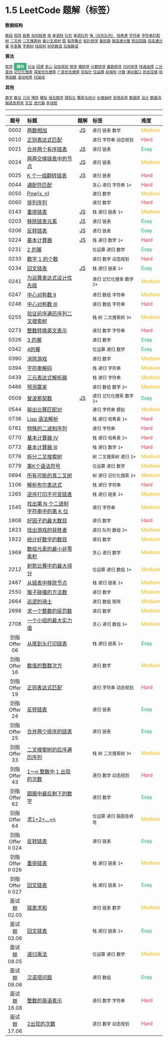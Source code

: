 # 1.5 LeetCode 题解（标签）

**数据结构**

[`数组`](../solution/数组)
[`矩阵`](../solution/矩阵)
[`链表`](../solution/链表)
[`双向链表`](../solution/双向链表)
[`栈`](../solution/栈)
[`单调栈`](../solution/单调栈)
[`队列`](../solution/队列)
[`单调队列`](../solution/单调队列)
[`堆（优先队列）`](../solution/堆（优先队列）)
[`哈希表`](../solution/哈希表)
[`字符串`](../solution/字符串)
[`字符串匹配`](../solution/字符串匹配)
[`树`](../solution/树)
[`二叉树`](../solution/二叉树)
[`二叉搜索树`](../solution/二叉搜索树)
[`最小生成树`](../solution/最小生成树)
[`图`](../solution/图)
[`有序集合`](../solution/有序集合)
[`拓扑排序`](../solution/拓扑排序)
[`最短路`](../solution/最短路)
[`强连通分量`](../solution/强连通分量)
[`欧拉回路`](../solution/欧拉回路)
[`双连通分量`](../solution/双连通分量)
[`并查集`](../solution/并查集)
[`字典树`](../solution/字典树)
[`线段树`](../solution/线段树)
[`树状数组`](../solution/树状数组)
[`后缀数组`](../solution/后缀数组)

**算法**

[`枚举`](../solution/枚举)
<span class="blue">递归</span>
[`分治`](../solution/分治)
[`回溯`](../solution/回溯)
[`贪心`](../solution/贪心)
[`动态规划`](../solution/动态规划)
[`排序`](../solution/排序)
[`桶排序`](../solution/桶排序)
[`计数排序`](../solution/计数排序)
[`基数排序`](../solution/基数排序)
[`归并排序`](../solution/归并排序)
[`快速选择`](../solution/快速选择)
[`二分查找`](../solution/二分查找)
[`记忆化搜索`](../solution/记忆化搜索)
[`深度优先搜索`](../solution/深度优先搜索)
[`广度优先搜索`](../solution/广度优先搜索)
[`双指针`](../solution/双指针)
[`位运算`](../solution/位运算)
[`前缀和`](../solution/前缀和)
[`计数`](../solution/计数)
[`滑动窗口`](../solution/滑动窗口)
[`状态压缩`](../solution/状态压缩)
[`哈希函数`](../solution/哈希函数)
[`滚动哈希`](../solution/滚动哈希)
[`扫描线`](../solution/扫描线)

**其他**

[`数学`](../solution/数学)
[`数论`](../solution/数论)
[`几何`](../solution/几何)
[`博弈`](../solution/博弈)
[`模拟`](../solution/模拟)
[`组合数学`](../solution/组合数学)
[`随机化`](../solution/随机化)
[`概率与统计`](../solution/概率与统计)
[`水塘抽样`](../solution/水塘抽样)
[`拒绝采样`](../solution/拒绝采样)
[`数据库`](../solution/数据库)
[`设计`](../solution/设计)
[`数据流`](../solution/数据流)
[`脑筋急转弯`](../solution/脑筋急转弯)
[`交互`](../solution/交互)
[`迭代器`](../solution/迭代器)
[`多线程`](../solution/多线程)

<style>
.blue {
    background-color: #3eaf7c;
    padding: 0.25rem 0.5rem;
    margin: 0;
    font-size: 0.85em;
    border-radius: 3px;
    color: white;
    font-weight: bold;
}
table th:first-of-type { width: 10%; }
table th:nth-of-type(2) { width: 35%; }
table th:nth-of-type(3) { width: 10%; }
table th:nth-of-type(4) { width: 35%; }
table th:nth-of-type(5) { width: 10%; }
</style>

---

| 题号 | 标题 | 题解 | 标签 | 难度 |
| :------: | :------ | :------: | :------ | :------ |
| 0002 | [两数相加](https://leetcode.com/problems/add-two-numbers/) | [JS](https://2xiao.github.io/leetcode-js/leetcode/problem/0002) | `递归` `链表` `数学` | <font color=#ffb800>Medium</font> |
| 0010 | [正则表达式匹配](https://leetcode.com/problems/regular-expression-matching/) |  | `递归` `字符串` `动态规划` | <font color=#ff334b>Hard</font> |
| 0021 | [合并两个有序链表](https://leetcode.com/problems/merge-two-sorted-lists/) | [JS](https://2xiao.github.io/leetcode-js/leetcode/problem/0021) | `递归` `链表` | <font color=#15bd66>Esay</font> |
| 0024 | [两两交换链表中的节点](https://leetcode.com/problems/swap-nodes-in-pairs/) | [JS](https://2xiao.github.io/leetcode-js/leetcode/problem/0024) | `递归` `链表` | <font color=#ffb800>Medium</font> |
| 0025 | [K 个一组翻转链表](https://leetcode.com/problems/reverse-nodes-in-k-group/) | [JS](https://2xiao.github.io/leetcode-js/leetcode/problem/0025) | `递归` `链表` | <font color=#ff334b>Hard</font> |
| 0044 | [通配符匹配](https://leetcode.com/problems/wildcard-matching/) |  | `贪心` `递归` `字符串` `1+` | <font color=#ff334b>Hard</font> |
| 0050 | [Pow(x, n)](https://leetcode.com/problems/powx-n/) |  | `递归` `数学` | <font color=#ffb800>Medium</font> |
| 0060 | [排列序列](https://leetcode.com/problems/permutation-sequence/) |  | `递归` `数学` | <font color=#ff334b>Hard</font> |
| 0143 | [重排链表](https://leetcode.com/problems/reorder-list/) | [JS](https://2xiao.github.io/leetcode-js/leetcode/problem/0143) | `栈` `递归` `链表` `1+` | <font color=#ffb800>Medium</font> |
| 0203 | [移除链表元素](https://leetcode.com/problems/remove-linked-list-elements/) | [JS](https://2xiao.github.io/leetcode-js/leetcode/problem/0203) | `递归` `链表` | <font color=#15bd66>Esay</font> |
| 0206 | [反转链表](https://leetcode.com/problems/reverse-linked-list/) | [JS](https://2xiao.github.io/leetcode-js/leetcode/problem/0206) | `递归` `链表` | <font color=#15bd66>Esay</font> |
| 0224 | [基本计算器](https://leetcode.com/problems/basic-calculator/) | [JS](https://2xiao.github.io/leetcode-js/leetcode/problem/0224) | `栈` `递归` `数学` `1+` | <font color=#ff334b>Hard</font> |
| 0231 | [2 的幂](https://leetcode.com/problems/power-of-two/) |  | `位运算` `递归` `数学` | <font color=#15bd66>Esay</font> |
| 0233 | [数字 1 的个数](https://leetcode.com/problems/number-of-digit-one/) |  | `递归` `数学` `动态规划` | <font color=#ff334b>Hard</font> |
| 0234 | [回文链表](https://leetcode.com/problems/palindrome-linked-list/) | [JS](https://2xiao.github.io/leetcode-js/leetcode/problem/0234) | `栈` `递归` `链表` `1+` | <font color=#15bd66>Esay</font> |
| 0241 | [为运算表达式设计优先级](https://leetcode.com/problems/different-ways-to-add-parentheses/) |  | `递归` `记忆化搜索` `数学` `2+` | <font color=#ffb800>Medium</font> |
| 0247 | [中心对称数 II](https://leetcode.com/problems/strobogrammatic-number-ii/) |  | `递归` `数组` `字符串` | <font color=#ffb800>Medium</font> |
| 0248 | [中心对称数 III](https://leetcode.com/problems/strobogrammatic-number-iii/) |  | `递归` `数组` `字符串` | <font color=#ff334b>Hard</font> |
| 0255 | [验证前序遍历序列二叉搜索树](https://leetcode.com/problems/verify-preorder-sequence-in-binary-search-tree/) |  | `栈` `树` `二叉搜索树` `3+` | <font color=#ffb800>Medium</font> |
| 0273 | [整数转换英文表示](https://leetcode.com/problems/integer-to-english-words/) |  | `递归` `数学` `字符串` | <font color=#ff334b>Hard</font> |
| 0326 | [3 的幂](https://leetcode.com/problems/power-of-three/) |  | `递归` `数学` | <font color=#15bd66>Esay</font> |
| 0342 | [4的幂](https://leetcode.com/problems/power-of-four/) |  | `位运算` `递归` `数学` | <font color=#15bd66>Esay</font> |
| 0390 | [消除游戏](https://leetcode.com/problems/elimination-game/) |  | `递归` `数学` | <font color=#ffb800>Medium</font> |
| 0394 | [字符串解码](https://leetcode.com/problems/decode-string/) |  | `栈` `递归` `字符串` | <font color=#ffb800>Medium</font> |
| 0439 | [三元表达式解析器](https://leetcode.com/problems/ternary-expression-parser/) |  | `栈` `递归` `字符串` | <font color=#ffb800>Medium</font> |
| 0486 | [预测赢家](https://leetcode.com/problems/predict-the-winner/) |  | `递归` `数组` `数学` `2+` | <font color=#ffb800>Medium</font> |
| 0509 | [斐波那契数](https://leetcode.com/problems/fibonacci-number/) | [JS](https://2xiao.github.io/leetcode-js/leetcode/problem/0509) | `递归` `记忆化搜索` `数学` `1+` | <font color=#15bd66>Esay</font> |
| 0544 | [输出比赛匹配对](https://leetcode.com/problems/output-contest-matches/) |  | `递归` `字符串` `模拟` | <font color=#ffb800>Medium</font> |
| 0736 | [Lisp 语法解析](https://leetcode.com/problems/parse-lisp-expression/) |  | `栈` `递归` `哈希表` `1+` | <font color=#ff334b>Hard</font> |
| 0761 | [特殊的二进制序列](https://leetcode.com/problems/special-binary-string/) |  | `递归` `字符串` | <font color=#ff334b>Hard</font> |
| 0770 | [基本计算器 IV](https://leetcode.com/problems/basic-calculator-iv/) |  | `栈` `递归` `哈希表` `2+` | <font color=#ff334b>Hard</font> |
| 0772 | [基本计算器 III](https://leetcode.com/problems/basic-calculator-iii/) |  | `栈` `递归` `数学` `1+` | <font color=#ff334b>Hard</font> |
| 0776 | [拆分二叉搜索树](https://leetcode.com/problems/split-bst/) |  | `树` `二叉搜索树` `递归` `1+` | <font color=#ffb800>Medium</font> |
| 0779 | [第K个语法符号](https://leetcode.com/problems/k-th-symbol-in-grammar/) |  | `位运算` `递归` `数学` | <font color=#ffb800>Medium</font> |
| 0894 | [所有可能的真二叉树](https://leetcode.com/problems/all-possible-full-binary-trees/) |  | `树` `递归` `记忆化搜索` `2+` | <font color=#ffb800>Medium</font> |
| 1106 | [解析布尔表达式](https://leetcode.com/problems/parsing-a-boolean-expression/) |  | `栈` `递归` `字符串` | <font color=#ff334b>Hard</font> |
| 1265 | [逆序打印不可变链表](https://leetcode.com/problems/print-immutable-linked-list-in-reverse/) |  | `栈` `递归` `链表` `1+` | <font color=#ffb800>Medium</font> |
| 1545 | [找出第 N 个二进制字符串中的第 K 位](https://leetcode.com/problems/find-kth-bit-in-nth-binary-string/) |  | `递归` `字符串` | <font color=#ffb800>Medium</font> |
| 1808 | [好因子的最大数目](https://leetcode.com/problems/maximize-number-of-nice-divisors/) |  | `递归` `数学` | <font color=#ff334b>Hard</font> |
| 1823 | [找出游戏的获胜者](https://leetcode.com/problems/find-the-winner-of-the-circular-game/) |  | `递归` `队列` `数组` `2+` | <font color=#ffb800>Medium</font> |
| 1922 | [统计好数字的数目](https://leetcode.com/problems/count-good-numbers/) |  | `递归` `数学` | <font color=#ffb800>Medium</font> |
| 1969 | [数组元素的最小非零乘积](https://leetcode.com/problems/minimum-non-zero-product-of-the-array-elements/) |  | `贪心` `递归` `数学` | <font color=#ffb800>Medium</font> |
| 2212 | [射箭比赛中的最大得分](https://leetcode.com/problems/maximum-points-in-an-archery-competition/) |  | `位运算` `递归` `数组` `1+` | <font color=#ffb800>Medium</font> |
| 2487 | [从链表中移除节点](https://leetcode.com/problems/remove-nodes-from-linked-list/) |  | `栈` `递归` `链表` `1+` | <font color=#ffb800>Medium</font> |
| 2550 | [猴子碰撞的方法数](https://leetcode.com/problems/count-collisions-of-monkeys-on-a-polygon/) |  | `递归` `数学` | <font color=#ffb800>Medium</font> |
| 2664 | [巡逻的骑士](https://leetcode.com/problems/the-knights-tour/) |  | `递归` `数组` `矩阵` | <font color=#ffb800>Medium</font> |
| 2698 | [求一个整数的惩罚数](https://leetcode.com/problems/find-the-punishment-number-of-an-integer/) |  | `递归` `数学` | <font color=#ffb800>Medium</font> |
| 2708 | [一个小组的最大实力值](https://leetcode.com/problems/maximum-strength-of-a-group/) |  | `贪心` `递归` `数组` `1+` | <font color=#ffb800>Medium</font> |
| 剑指 Offer 06 | [从尾到头打印链表](https://leetcode.cn/problems/cong-wei-dao-tou-da-yin-lian-biao-lcof/) |  | `栈` `递归` `链表` `1+` | <font color=#15bd66>Esay</font> |
| 剑指 Offer 16 | [数值的整数次方](https://leetcode.cn/problems/shu-zhi-de-zheng-shu-ci-fang-lcof/) |  | `递归` `数学` | <font color=#ffb800>Medium</font> |
| 剑指 Offer 19 | [正则表达式匹配](https://leetcode.cn/problems/zheng-ze-biao-da-shi-pi-pei-lcof/) |  | `递归` `字符串` `动态规划` | <font color=#ff334b>Hard</font> |
| 剑指 Offer 24 | [反转链表](https://leetcode.cn/problems/fan-zhuan-lian-biao-lcof/) |  | `递归` `链表` | <font color=#15bd66>Esay</font> |
| 剑指 Offer 25 | [合并两个排序的链表](https://leetcode.cn/problems/he-bing-liang-ge-pai-xu-de-lian-biao-lcof/) |  | `递归` `链表` | <font color=#15bd66>Esay</font> |
| 剑指 Offer 33 | [二叉搜索树的后序遍历序列](https://leetcode.cn/problems/er-cha-sou-suo-shu-de-hou-xu-bian-li-xu-lie-lcof/) |  | `栈` `树` `二叉搜索树` `3+` | <font color=#ffb800>Medium</font> |
| 剑指 Offer 43 | [1～n 整数中 1 出现的次数](https://leetcode.cn/problems/1nzheng-shu-zhong-1chu-xian-de-ci-shu-lcof/) |  | `递归` `数学` `动态规划` | <font color=#ff334b>Hard</font> |
| 剑指 Offer 62 | [圆圈中最后剩下的数字](https://leetcode.cn/problems/yuan-quan-zhong-zui-hou-sheng-xia-de-shu-zi-lcof/) |  | `递归` `数学` | <font color=#15bd66>Esay</font> |
| 剑指 Offer 64 | [求1+2+…+n](https://leetcode.cn/problems/qiu-12n-lcof/) |  | `位运算` `递归` `脑筋急转弯` | <font color=#ffb800>Medium</font> |
| 剑指 Offer II 024 | [反转链表](https://leetcode.cn/problems/UHnkqh/) |  | `递归` `链表` | <font color=#15bd66>Esay</font> |
| 剑指 Offer II 026 | [重排链表](https://leetcode.cn/problems/LGjMqU/) |  | `栈` `递归` `链表` `1+` | <font color=#ffb800>Medium</font> |
| 剑指 Offer II 027 | [回文链表](https://leetcode.cn/problems/aMhZSa/) |  | `栈` `递归` `链表` `1+` | <font color=#15bd66>Esay</font> |
| 面试题 02.05 | [链表求和](https://leetcode.cn/problems/sum-lists-lcci/) |  | `递归` `链表` `数学` | <font color=#ffb800>Medium</font> |
| 面试题 02.06 | [回文链表](https://leetcode.cn/problems/palindrome-linked-list-lcci/) |  | `栈` `递归` `链表` `1+` | <font color=#15bd66>Esay</font> |
| 面试题 08.05 | [递归乘法](https://leetcode.cn/problems/recursive-mulitply-lcci/) |  | `位运算` `递归` `数学` | <font color=#ffb800>Medium</font> |
| 面试题 08.06 | [汉诺塔问题](https://leetcode.cn/problems/hanota-lcci/) |  | `递归` `数组` | <font color=#15bd66>Esay</font> |
| 面试题 16.08 | [整数的英语表示](https://leetcode.cn/problems/english-int-lcci/) |  | `递归` `数学` `字符串` | <font color=#ff334b>Hard</font> |
| 面试题 17.06 | [2出现的次数](https://leetcode.cn/problems/number-of-2s-in-range-lcci/) |  | `递归` `数学` `动态规划` | <font color=#ff334b>Hard</font> |